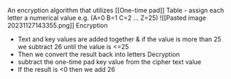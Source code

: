  An encryption algorithm that utilizes [[One-time pad]]
 Table 
    - assign each letter a numerical value e.g. (A=0 B=1 C=2 ... Z=25)
      ![[Pasted image 20231127143355.png]]
 Encryption
   - Text and key values are added together & if the value is more than 25 we subtract 26 until the value is <=25
   - Then we convert the result back into letters
 Decryption
  - subtract the one-time pad key value from the cipher text value
  - If the result is <0 then we add 26